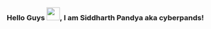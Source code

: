 ### Hello Guys <img src="https://raw.githubusercontent.com/MartinHeinz/MartinHeinz/master/wave.gif" width="30px">, I am Siddharth Pandya aka cyberpands!
